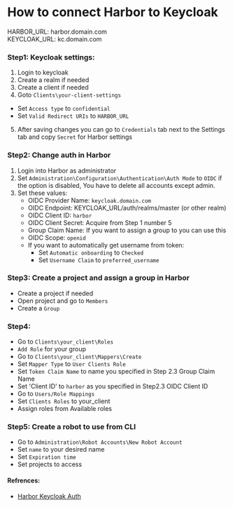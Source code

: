 <!-- Space: RD -->
<!-- Title: How to connect Harbor to Keycloak -->
# How to connect Harbor to Keycloak

HARBOR_URL: harbor.domain.com  
KEYCLOAK_URL: kc.domain.com

### Step1: Keycloak settings:
1. Login to keycloak
2. Create a realm if needed
3.  Create a client if needed
4. Goto `Clients\your-client-settings`
  - Set `Access type` to `confidential`
  - Set `Valid Redirect URIs` to `HARBOR_URL`
5. After saving changes you can go to `Credentials` tab next to the Settings tab and copy `Secret` for Harbor settings

### Step2: Change auth in Harbor
1. Login into Harbor as administrator
2. Set `Administration\Configuration\Authentication\Auth Mode` to `OIDC`
  if the option is disabled, You have to delete all accounts except admin.
3. Set these values:
    - OIDC Provider Name: `keycloak.domain.com`
    - OIDC Endpoint: KEYCLOAK_URL/auth/realms/master (or other realm)
    - OIDC Client ID: `harbor`
    - OIDC Client Secret: Acquire from Step 1 number 5
    - Group Claim Name: If you want to assign a group to you can use this
    - OIDC Scope: `openid`
    - If you want to automatically get username from token:
      - Set `Automatic onboarding` to `Checked`
      - Set `Username Claim` to `preferred_username`

### Step3: Create a project and assign a group in Harbor
- Create a project if needed
- Open project and go to `Members`
- Create a `Group`

### Step4: 
- Go to `Clients\your_client\Roles`
- `Add Role` for your group
- Go to `Clients\your_client\Mappers\Create`
- Set `Mapper Type` to `User Clients Role`
- Set `Token Claim Name` to name you specified in Step 2.3 Group Claim Name
- Set 'Client ID' to `harbor` as you specified in Step2.3 OIDC Client ID
- Go to `Users/Role Mappings`
- Set `Clients Roles` to your_client
- Assign roles from Available roles

### Step5: Create a robot to use from CLI
- Go to `Administration\Robot Accounts\New Robot Account`
- Set `name` to your desired name
- Set `Expiration time`
- Set projects to access

#### Refrences:
- [Harbor Keycloak Auth](https://blog.lazybit.ch/harbor-keycloak-auth/)

